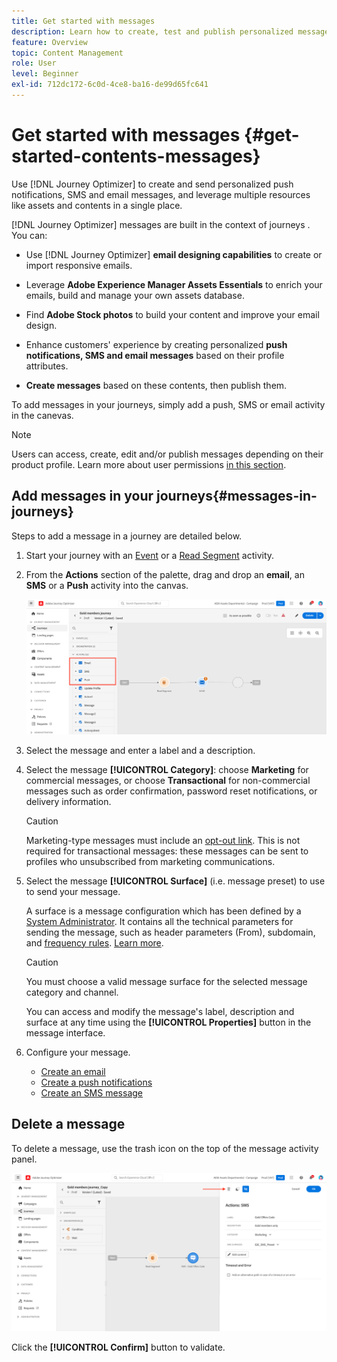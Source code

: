 ```yaml
---
title: Get started with messages
description: Learn how to create, test and publish personalized messages in Journey Optimizer
feature: Overview
topic: Content Management
role: User
level: Beginner
exl-id: 712dc172-6c0d-4ce8-ba16-de99d65fc641
---
```

# Get started with messages {#get-started-contents-messages}

Use [!DNL Journey Optimizer] to create and send personalized push notifications, SMS and email messages, and leverage multiple resources like assets and contents in a single place. 

[!DNL Journey Optimizer] messages are built in the context of journeys <!--and campaigns-->. You can:

* Use [!DNL Journey Optimizer] **email designing capabilities** to create or import responsive emails.

* Leverage **Adobe Experience Manager Assets Essentials** to enrich your emails, build and manage your own assets database.

* Find **Adobe Stock photos** to build your content and improve your email design.

* Enhance customers' experience by creating personalized **push notifications, SMS and email messages** based on their profile attributes.

* **Create messages** based on these contents, then publish them.

To add messages in your journeys, simply add a push, SMS or email activity in the canevas. 

>[!NOTE]
>
>Users can access, create, edit and/or publish messages depending on their product profile. Learn more about user permissions [in this section](../administration/permissions.md).

## Add messages in your journeys{#messages-in-journeys}

Steps to add a message in a journey are detailed below.

1. Start your journey with an [Event](../building-journeys/general-events.md) or a [Read Segment](../building-journeys/read-segment.md) activity.

1. From the **Actions** section of the palette, drag and drop an **email**, an **SMS** or a **Push** activity into the canvas.  

   ![](assets/add-a-message.png)

1. Select the message and enter a label and a description.

1. Select the message **[!UICONTROL Category]**: choose **Marketing** for commercial messages, or choose **Transactional** for non-commercial messages such as order confirmation, password reset notifications, or delivery information.


   >[!CAUTION]
   >
   >Marketing-type messages must include an [opt-out link](../messages/consent.md#opt-out-management). This is not required for transactional messages: these messages can be sent to profiles who unsubscribed from marketing communications.

1. Select the message **[!UICONTROL Surface]** (i.e. message preset) to use to send your message. 

   A surface is a message configuration which has been defined by a [System Administrator](../start/path/administrator.md). It contains all the technical parameters for sending the message, such as header parameters (From), subdomain, and [frequency rules](../configuration/frequency-rules.md). [Learn more](../configuration/message-presets.md).

   >[!CAUTION]
   >
   >You must choose a valid message surface for the selected message category and channel.
   
   You can access and modify the message's label, description and surface at any time using the **[!UICONTROL Properties]** button in the message interface.

1. Configure your message. 

   * [Create an email](create-email.md)
   * [Create a push notifications](create-push.md)
   * [Create an SMS message](create-sms.md)

## Delete a message

To delete a message, use the trash icon on the top of the message activity panel.

![](assets/delete-message.png)

Click the **[!UICONTROL Confirm]** button to validate.

<!--
## Duplicate a message {#duplicate-message}

To create a message from an existing one, follow the steps below.

1. Open the message you want to copy.

1. Use the **[!UICONTROL Duplicate]** button from the message interface.

   ![](assets/message-duplicate.png)

   All settings and configuration will be copied to the new message.

1. You can rename the message before confirming duplication.

   ![](assets/message-duplicate-confirm.png)

1. A confirmation message displays at the bottom of the window once the new message is created.

You can also duplicate a message from the message list, using the dedicated icon from the quick actions menu.

![](assets/message-duplicate-from-list.png)

The same confirmation process applies.

-->